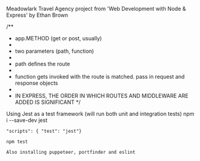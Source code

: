 Meadowlark Travel Agency project from 'Web Development with Node & Express' by Ethan Brown

/**
 * app.METHOD (get or post, usually)
 * 
 * two parameters (path, function)
 * 
 * path defines the route 
 * 
 * function gets invoked with the route is matched. pass in request and response objects
 * 
 * IN EXPRESS, THE ORDER IN WHICH ROUTES AND MIDDLEWARE ARE ADDED IS SIGNIFICANT
 */


Using Jest as a test framework (will run both unit and integration tests)
    npm i --save-dev jest

    "scripts": { "test": "jest"}

    npm test

    Also installing puppeteer, portfinder and eslint